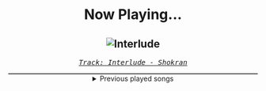 <div align="center"> 
<h1>Now Playing...</h1>

![Interlude](https://i.scdn.co/image/ab67616d00001e0261eb8b1c7b78b585b30a07a4)
--
_<samp><a href="https://open.spotify.com/track/08YinGekY4fqCXtWIaDMQY">Track: Interlude - Shokran</a></samp>_

<div style="border: 1px #4B5054 solid"></div>
<details>
  <summary>
    Previous played songs
  </summary>
  <table>
    <thead>
      <tr>
        <th>
          Artist
        </th>
        <th>
          Song
        </th>
        <th>
          Link
        </th>
      </tr>
    </thead>
    <tbody>
      <tr><td>Shokran</td><td>Interlude</td><td><a href="https://open.spotify.com/track/08YinGekY4fqCXtWIaDMQY">https://open.spotify.com/track/08YinGekY4fqCXtWIaDMQY</a></td></tr><tr><td>Mogi Grumbles</td><td>Mr. Dillinger</td><td><a href="https://open.spotify.com/track/1yJmcnRCew76XpI4B2fI85">https://open.spotify.com/track/1yJmcnRCew76XpI4B2fI85</a></td></tr><tr><td>Hollywood Burns</td><td>Revenge of the Black Saucers</td><td><a href="https://open.spotify.com/track/2aUkJAw9l0W9DwC2Xw57WM">https://open.spotify.com/track/2aUkJAw9l0W9DwC2Xw57WM</a></td></tr><tr><td>Perturbator</td><td>Humans Are Such Easy Prey</td><td><a href="https://open.spotify.com/track/67dA1a6OCUtLHgq9qdQ216">https://open.spotify.com/track/67dA1a6OCUtLHgq9qdQ216</a></td></tr><tr><td>Gost</td><td>Cursed</td><td><a href="https://open.spotify.com/track/03X1SHRxnIb2jtjcQx54Et">https://open.spotify.com/track/03X1SHRxnIb2jtjcQx54Et</a></td></tr><tr><td>Dubmood</td><td>The Scene Is Dead (MASTER BOOT RECORD Remix)</td><td><a href="https://open.spotify.com/track/4WxmlI6IjRJJYcfRHU25BB">https://open.spotify.com/track/4WxmlI6IjRJJYcfRHU25BB</a></td></tr><tr><td>The Algorithm</td><td>_MOS</td><td><a href="https://open.spotify.com/track/3zT8CjlR32FLJSLoxnEOY3">https://open.spotify.com/track/3zT8CjlR32FLJSLoxnEOY3</a></td></tr><tr><td>The Algorithm</td><td>overclock</td><td><a href="https://open.spotify.com/track/0EQmnHEK3e83r68A8LMBlW">https://open.spotify.com/track/0EQmnHEK3e83r68A8LMBlW</a></td></tr><tr><td>Volkor X</td><td>Run Away - The Algorithm Remix</td><td><a href="https://open.spotify.com/track/3ENRjw05RDPGPkHJg4ZnWg">https://open.spotify.com/track/3ENRjw05RDPGPkHJg4ZnWg</a></td></tr><tr><td>The Algorithm</td><td>brute force</td><td><a href="https://open.spotify.com/track/6HEXrxUQyGHj48PLi1ei0w">https://open.spotify.com/track/6HEXrxUQyGHj48PLi1ei0w</a></td></tr><tr><td>Jordan Feliz</td><td>The River</td><td><a href="https://open.spotify.com/track/3gQC0KTBXZeysuzRqMrfbD">https://open.spotify.com/track/3gQC0KTBXZeysuzRqMrfbD</a></td></tr><tr><td>The Algorithm</td><td>Data Renaissance</td><td><a href="https://open.spotify.com/track/6vc3QQk27XZsRhKhDKm79u">https://open.spotify.com/track/6vc3QQk27XZsRhKhDKm79u</a></td></tr><tr><td>The Algorithm</td><td>Cryptographic Memory</td><td><a href="https://open.spotify.com/track/3d9vBBrRuItAyZ2bNvmKod">https://open.spotify.com/track/3d9vBBrRuItAyZ2bNvmKod</a></td></tr><tr><td>The Algorithm</td><td>Inline Assembly</td><td><a href="https://open.spotify.com/track/4PZOy16z81NDLHFhpH1NU3">https://open.spotify.com/track/4PZOy16z81NDLHFhpH1NU3</a></td></tr><tr><td>The Algorithm</td><td>Multithreading</td><td><a href="https://open.spotify.com/track/4gfsJ39iax2iHKNhYslrfc">https://open.spotify.com/track/4gfsJ39iax2iHKNhYslrfc</a></td></tr><tr><td>The Algorithm</td><td>Interrupt Handler</td><td><a href="https://open.spotify.com/track/7z8HRw3eh9mVzULE0cBRQG">https://open.spotify.com/track/7z8HRw3eh9mVzULE0cBRQG</a></td></tr><tr><td>The Algorithm</td><td>Object Resurrection</td><td><a href="https://open.spotify.com/track/5EFKoFj0EhSTVz8d2xNTdb">https://open.spotify.com/track/5EFKoFj0EhSTVz8d2xNTdb</a></td></tr><tr><td>The Algorithm</td><td>Decompilation</td><td><a href="https://open.spotify.com/track/7CrAk5H7nWgwXzVrkwyWHh">https://open.spotify.com/track/7CrAk5H7nWgwXzVrkwyWHh</a></td></tr><tr><td>The Algorithm</td><td>Readonly</td><td><a href="https://open.spotify.com/track/2exPhTStriJWWYjxr7IicR">https://open.spotify.com/track/2exPhTStriJWWYjxr7IicR</a></td></tr><tr><td>The Algorithm</td><td>Oracle Machine</td><td><a href="https://open.spotify.com/track/0187Y6EjoTNGCCXeAXDVGX">https://open.spotify.com/track/0187Y6EjoTNGCCXeAXDVGX</a></td></tr>
    </tbody>
  </table>
</details>

</div>
